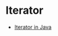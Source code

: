 # Iterator

- [Iterator in Java](https://www.w3schools.com/java/java_iterator.asp#:~:text=An%20Iterator%20is%20an%20object,util%20package.)
